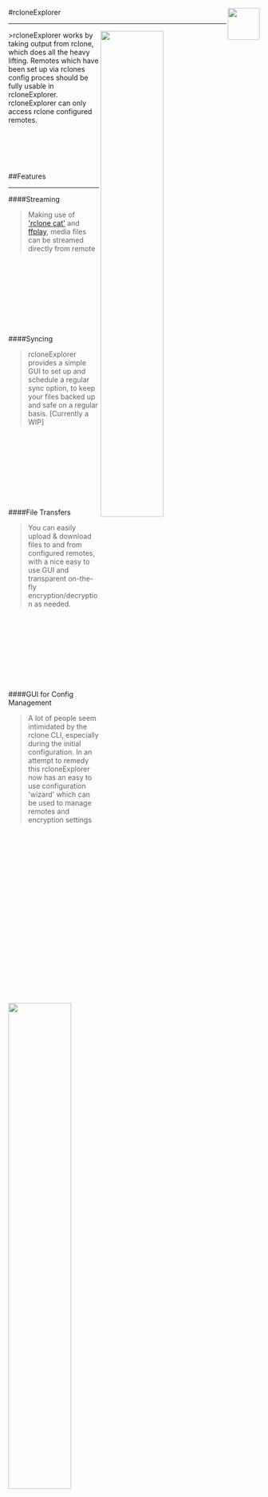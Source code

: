#rcloneExplorer <img align="right" width="64px" src="http://i.imgur.com/T4We4ZK.png">
<hr>

<img align="right" width="50%" src="https://i.imgur.com/8V4ZQm2.png">
>rcloneExplorer works by taking output from rclone, which does all the heavy lifting. Remotes which have been set up via rclones config proces should be fully usable in rcloneExplorer.
rcloneExplorer can only access rclone configured remotes.

<br/><br/>
<br/><br/>

##Features
<hr>

####Streaming
<img align="left" style="margin-right:20px;" width="50%" src="https://i.imgur.com/S1p4FHQ.jpg">
>Making use of ['rclone cat'](http://rclone.org/commands/rclone_cat/) and [ffplay](https://ffmpeg.org/ffplay.html), media files can be streamed directly from remote

<br/><br/>
<br/><br/>
<br/><br/>
<br/><br/>

####Syncing
<img align="right" width="50%" src="https://i.imgur.com/B0ov7IZ.png">
>rcloneExplorer provides a simple GUI to set up and schedule a regular sync option, to keep your files backed up and safe on a regular basis. [Currently a WIP]

<br/><br/>
<br/><br/>
<br/><br/>
<br/><br/>

####File Transfers
<img align="left" width="50%" src="https://i.imgur.com/H48vT3K.png">
>You can easily upload & download files to and from configured remotes, with a nice easy to use GUI and transparent on-the-fly encryption/decryption as needed.

<br/><br/>
<br/><br/>
<br/><br/>
<br/><br/>

####GUI for Config Management
<img align="right" width="50%" src="https://i.imgur.com/xaCKsQU.png">
><p>A lot of people seem intimidated by the rclone CLI, especially during the initial configuration. In an attempt to remedy this rcloneExplorer now has an easy to use configuration 'wizard' which can be used to manage remotes and encryption settings</p>
